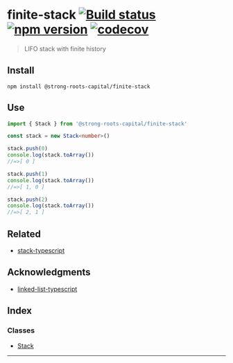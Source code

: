 
finite-stack [![Build status](https://travis-ci.org/strong-roots-capital/finite-stack.svg?branch=master)](https://travis-ci.org/strong-roots-capital/finite-stack) [![npm version](https://img.shields.io/npm/v/@strong-roots-capital/finite-stack.svg)](https://npmjs.org/package/@strong-roots-capital/finite-stack) [![codecov](https://codecov.io/gh/strong-roots-capital/finite-stack/branch/master/graph/badge.svg)](https://codecov.io/gh/strong-roots-capital/finite-stack)
===================================================================================================================================================================================================================================================================================================================================================================================================================================================================================

> LIFO stack with finite history

Install
-------

```shell
npm install @strong-roots-capital/finite-stack
```

Use
---

```typescript
import { Stack } from '@strong-roots-capital/finite-stack'

const stack = new Stack<number>()

stack.push(0)
console.log(stack.toArray())
//=>[ 0 ]

stack.push(1)
console.log(stack.toArray())
//=>[ 1, 0 ]

stack.push(2)
console.log(stack.toArray())
//=>[ 2, 1 ]
```

Related
-------

*   [stack-typescript](https://github.com/sfkiwi/stack-typescript)

Acknowledgments
---------------

*   [linked-list-typescript](https://github.com/sfkiwi/linked-list-typescript)

## Index

### Classes

* [Stack](classes/stack.md)

---


